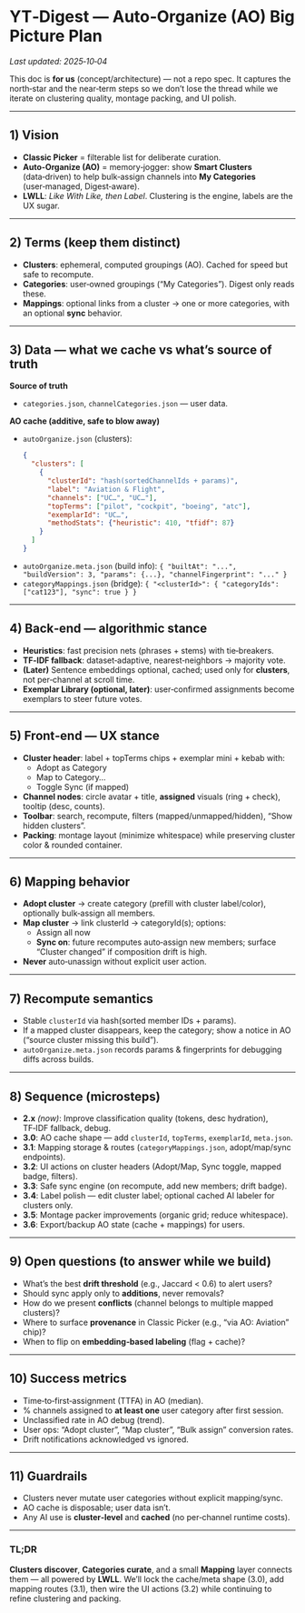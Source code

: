 # YT‑Digest — Auto‑Organize (AO) Big Picture Plan
_Last updated: 2025‑10‑04_

This doc is **for us** (concept/architecture) — not a repo spec. It captures the north‑star and the near‑term steps so we don’t lose the thread while we iterate on clustering quality, montage packing, and UI polish.

---

## 1) Vision
- **Classic Picker** = filterable list for deliberate curation.
- **Auto‑Organize (AO)** = memory‑jogger: show **Smart Clusters** (data‑driven) to help bulk‑assign channels into **My Categories** (user‑managed, Digest‑aware).
- **LWLL**: _Like With Like, then Label_. Clustering is the engine, labels are the UX sugar.

---

## 2) Terms (keep them distinct)
- **Clusters**: ephemeral, computed groupings (AO). Cached for speed but safe to recompute.
- **Categories**: user‑owned groupings (“My Categories”). Digest only reads these.
- **Mappings**: optional links from a cluster → one or more categories, with an optional **sync** behavior.

---

## 3) Data — what we cache vs what’s source of truth
**Source of truth**
- `categories.json`, `channelCategories.json` — user data.

**AO cache (additive, safe to blow away)**
- `autoOrganize.json` (clusters):  
  ```json
  {
    "clusters": [
      {
        "clusterId": "hash(sortedChannelIds + params)",
        "label": "Aviation & Flight",
        "channels": ["UC…", "UC…"],
        "topTerms": ["pilot", "cockpit", "boeing", "atc"],
        "exemplarId": "UC…",
        "methodStats": {"heuristic": 410, "tfidf": 87}
      }
    ]
  }
  ```
- `autoOrganize.meta.json` (build info): `{ "builtAt": "...", "buildVersion": 3, "params": {...}, "channelFingerprint": "..." }`
- `categoryMappings.json` (bridge): `{ "<clusterId>": { "categoryIds": ["cat123"], "sync": true } }`

---

## 4) Back‑end — algorithmic stance
- **Heuristics**: fast precision nets (phrases + stems) with tie‑breakers.
- **TF‑IDF fallback**: dataset‑adaptive, nearest‑neighbors → majority vote.
- **(Later)** Sentence embeddings optional, cached; used only for **clusters**, not per‑channel at scroll time.
- **Exemplar Library (optional, later)**: user‑confirmed assignments become exemplars to steer future votes.

---

## 5) Front‑end — UX stance
- **Cluster header**: label + topTerms chips + exemplar mini + kebab with:
  - Adopt as Category
  - Map to Category…
  - Toggle Sync (if mapped)
- **Channel nodes**: circle avatar + title, **assigned** visuals (ring + check), tooltip (desc, counts).
- **Toolbar**: search, recompute, filters (mapped/unmapped/hidden), “Show hidden clusters”.
- **Packing**: montage layout (minimize whitespace) while preserving cluster color & rounded container.

---

## 6) Mapping behavior
- **Adopt cluster** → create category (prefill with cluster label/color), optionally bulk‑assign all members.
- **Map cluster** → link clusterId → categoryId(s); options:
  - Assign all now
  - **Sync on**: future recomputes auto‑assign new members; surface “Cluster changed” if composition drift is high.
- **Never** auto‑unassign without explicit user action.

---

## 7) Recompute semantics
- Stable `clusterId` via hash(sorted member IDs + params).
- If a mapped cluster disappears, keep the category; show a notice in AO (“source cluster missing this build”).
- `autoOrganize.meta.json` records params & fingerprints for debugging diffs across builds.

---

## 8) Sequence (microsteps)
- **2.x** _(now)_: Improve classification quality (tokens, desc hydration), TF‑IDF fallback, debug.
- **3.0**: AO cache shape — add `clusterId`, `topTerms`, `exemplarId`, `meta.json`.
- **3.1**: Mapping storage & routes (`categoryMappings.json`, adopt/map/sync endpoints).
- **3.2**: UI actions on cluster headers (Adopt/Map, Sync toggle, mapped badge, filters).
- **3.3**: Safe sync engine (on recompute, add new members; drift badge).
- **3.4**: Label polish — edit cluster label; optional cached AI labeler for clusters only.
- **3.5**: Montage packer improvements (organic grid; reduce whitespace).
- **3.6**: Export/backup AO state (cache + mappings) for users.

---

## 9) Open questions (to answer while we build)
- What’s the best **drift threshold** (e.g., Jaccard < 0.6) to alert users?
- Should sync apply only to **additions**, never removals?
- How do we present **conflicts** (channel belongs to multiple mapped clusters)?
- Where to surface **provenance** in Classic Picker (e.g., “via AO: Aviation” chip)?
- When to flip on **embedding‑based labeling** (flag + cache)?

---

## 10) Success metrics
- Time‑to‑first‑assignment (TTFA) in AO (median).
- % channels assigned to **at least one** user category after first session.
- Unclassified rate in AO debug (trend).
- User ops: “Adopt cluster”, “Map cluster”, “Bulk assign” conversion rates.
- Drift notifications acknowledged vs ignored.

---

## 11) Guardrails
- Clusters never mutate user categories without explicit mapping/sync.
- AO cache is disposable; user data isn’t.
- Any AI use is **cluster‑level** and **cached** (no per‑channel runtime costs).

---

### TL;DR
**Clusters discover**, **Categories curate**, and a small **Mapping** layer connects them — all powered by **LWLL**. We’ll lock the cache/meta shape (3.0), add mapping routes (3.1), then wire the UI actions (3.2) while continuing to refine clustering and packing.

